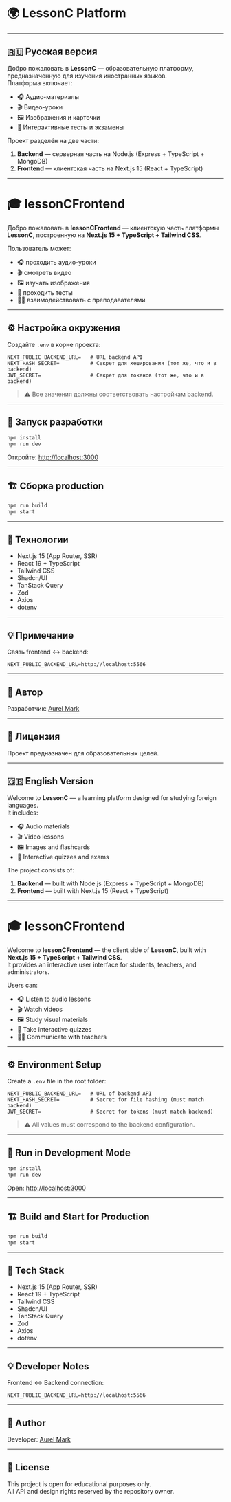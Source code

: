 # 🌍 LessonC Platform

---

## 🇷🇺 Русская версия

Добро пожаловать в **LessonC** — образовательную платформу, предназначенную для изучения иностранных языков.  
Платформа включает:
- 🎧 Аудио-материалы  
- 🎬 Видео-уроки  
- 🖼️ Изображения и карточки  
- 🧠 Интерактивные тесты и экзамены  

Проект разделён на две части:
1. **Backend** — серверная часть на Node.js (Express + TypeScript + MongoDB)
2. **Frontend** — клиентская часть на Next.js 15 (React + TypeScript)

---

# 🎓 lessonCFrontend

Добро пожаловать в **lessonCFrontend** — клиентскую часть платформы **LessonC**, построенную на **Next.js 15 + TypeScript + Tailwind CSS**.

Пользователь может:
* 🎧 проходить аудио-уроки  
* 🎬 смотреть видео  
* 🖼️ изучать изображения  
* 🧩 проходить тесты  
* 🧑‍🏫 взаимодействовать с преподавателями  

---

## ⚙️ Настройка окружения

Создайте `.env` в корне проекта:

```env
NEXT_PUBLIC_BACKEND_URL=   # URL backend API
NEXT_HASH_SECRET=          # Секрет для хеширования (тот же, что и в backend)
JWT_SECRET=                # Секрет для токенов (тот же, что и в backend)
```

> ⚠️ Все значения должны соответствовать настройкам backend.

---

## 🚀 Запуск разработки

```bash
npm install
npm run dev
```

Откройте: [http://localhost:3000](http://localhost:3000)

---

## 🏗️ Сборка production

```bash
npm run build
npm start
```

---

## 🧩 Технологии

* Next.js 15 (App Router, SSR)  
* React 19 + TypeScript  
* Tailwind CSS  
* Shadcn/UI  
* TanStack Query  
* Zod  
* Axios  
* dotenv  

---

## 💡 Примечание

Связь frontend ↔ backend:
```env
NEXT_PUBLIC_BACKEND_URL=http://localhost:5566
```

---

## 🧠 Автор

Разработчик: [Aurel Mark](https://github.com/AurelMark)

---

## 📄 Лицензия

Проект предназначен для образовательных целей.

---

## 🇬🇧 English Version

Welcome to **LessonC** — a learning platform designed for studying foreign languages.  
It includes:
- 🎧 Audio materials  
- 🎬 Video lessons  
- 🖼️ Images and flashcards  
- 🧠 Interactive quizzes and exams  

The project consists of:
1. **Backend** — built with Node.js (Express + TypeScript + MongoDB)
2. **Frontend** — built with Next.js 15 (React + TypeScript)

---

# 🎓 lessonCFrontend

Welcome to **lessonCFrontend** — the client side of **LessonC**, built with **Next.js 15 + TypeScript + Tailwind CSS**.  
It provides an interactive user interface for students, teachers, and administrators.

Users can:
* 🎧 Listen to audio lessons  
* 🎬 Watch videos  
* 🖼️ Study visual materials  
* 🧩 Take interactive quizzes  
* 🧑‍🏫 Communicate with teachers  

---

## ⚙️ Environment Setup

Create a `.env` file in the root folder:

```env
NEXT_PUBLIC_BACKEND_URL=   # URL of backend API
NEXT_HASH_SECRET=          # Secret for file hashing (must match backend)
JWT_SECRET=                # Secret for tokens (must match backend)
```

> ⚠️ All values must correspond to the backend configuration.

---

## 🚀 Run in Development Mode

```bash
npm install
npm run dev
```

Open: [http://localhost:3000](http://localhost:3000)

---

## 🏗️ Build and Start for Production

```bash
npm run build
npm start
```

---

## 🧩 Tech Stack

* Next.js 15 (App Router, SSR)  
* React 19 + TypeScript  
* Tailwind CSS  
* Shadcn/UI  
* TanStack Query  
* Zod  
* Axios  
* dotenv  

---

## 💡 Developer Notes

Frontend ↔ Backend connection:
```env
NEXT_PUBLIC_BACKEND_URL=http://localhost:5566
```

---

## 🧠 Author

Developer: [Aurel Mark](https://github.com/AurelMark)

---

## 📄 License

This project is open for educational purposes only.  
All API and design rights reserved by the repository owner.

